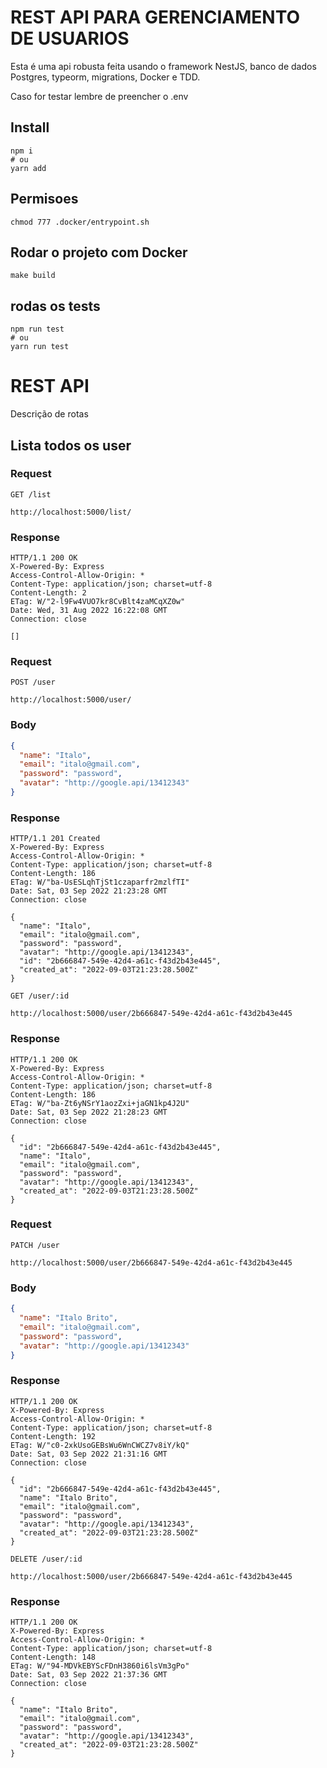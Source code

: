 # REST API PARA GERENCIAMENTO DE USUARIOS

Esta é uma api robusta feita usando o framework NestJS, banco de dados Postgres, typeorm, migrations, Docker e TDD.

Caso for testar lembre de preencher o .env

## Install

    npm i 
    # ou 
    yarn add

## Permisoes

    chmod 777 .docker/entrypoint.sh

## Rodar o projeto com Docker

    make build

## rodas os tests

    npm run test
    # ou 
    yarn run test

# REST API

Descrição de rotas

## Lista todos os user

### Request

`GET /list`
  
    http://localhost:5000/list/

### Response

    HTTP/1.1 200 OK
    X-Powered-By: Express
    Access-Control-Allow-Origin: *
    Content-Type: application/json; charset=utf-8
    Content-Length: 2
    ETag: W/"2-l9Fw4VUO7kr8CvBlt4zaMCqXZ0w"
    Date: Wed, 31 Aug 2022 16:22:08 GMT
    Connection: close

    []

### Request

`POST /user`
  
    http://localhost:5000/user/


### Body
```json
{
  "name": "Italo",
  "email": "italo@gmail.com",
  "password": "password",
  "avatar": "http://google.api/13412343"
}
```

### Response

    HTTP/1.1 201 Created
    X-Powered-By: Express
    Access-Control-Allow-Origin: *
    Content-Type: application/json; charset=utf-8
    Content-Length: 186
    ETag: W/"ba-UsESLqhTjSt1czaparfr2mzlfTI"
    Date: Sat, 03 Sep 2022 21:23:28 GMT
    Connection: close

    {
      "name": "Italo",
      "email": "italo@gmail.com",
      "password": "password",
      "avatar": "http://google.api/13412343",
      "id": "2b666847-549e-42d4-a61c-f43d2b43e445",
      "created_at": "2022-09-03T21:23:28.500Z"
    }
  
`GET /user/:id`
  
    http://localhost:5000/user/2b666847-549e-42d4-a61c-f43d2b43e445

### Response

    HTTP/1.1 200 OK
    X-Powered-By: Express
    Access-Control-Allow-Origin: *
    Content-Type: application/json; charset=utf-8
    Content-Length: 186
    ETag: W/"ba-Zt6yNSrY1aozZxi+jaGN1kp4J2U"
    Date: Sat, 03 Sep 2022 21:28:23 GMT
    Connection: close

    {
      "id": "2b666847-549e-42d4-a61c-f43d2b43e445",
      "name": "Italo",
      "email": "italo@gmail.com",
      "password": "password",
      "avatar": "http://google.api/13412343",
      "created_at": "2022-09-03T21:23:28.500Z"
    }


### Request

`PATCH /user`
  
    http://localhost:5000/user/2b666847-549e-42d4-a61c-f43d2b43e445


### Body
```json
{
  "name": "Italo Brito",
  "email": "italo@gmail.com",
  "password": "password",
  "avatar": "http://google.api/13412343"
}
```

### Response

    HTTP/1.1 200 OK
    X-Powered-By: Express
    Access-Control-Allow-Origin: *
    Content-Type: application/json; charset=utf-8
    Content-Length: 192
    ETag: W/"c0-2xkUsoGEBsWu6WnCWCZ7v8iY/kQ"
    Date: Sat, 03 Sep 2022 21:31:16 GMT
    Connection: close

    {
      "id": "2b666847-549e-42d4-a61c-f43d2b43e445",
      "name": "Italo Brito",
      "email": "italo@gmail.com",
      "password": "password",
      "avatar": "http://google.api/13412343",
      "created_at": "2022-09-03T21:23:28.500Z"
    }


`DELETE /user/:id`
  
    http://localhost:5000/user/2b666847-549e-42d4-a61c-f43d2b43e445

### Response

    HTTP/1.1 200 OK
    X-Powered-By: Express
    Access-Control-Allow-Origin: *
    Content-Type: application/json; charset=utf-8
    Content-Length: 148
    ETag: W/"94-MDVkEBYScFDnH3860i6lsVm3gPo"
    Date: Sat, 03 Sep 2022 21:37:36 GMT
    Connection: close

    {
      "name": "Italo Brito",
      "email": "italo@gmail.com",
      "password": "password",
      "avatar": "http://google.api/13412343",
      "created_at": "2022-09-03T21:23:28.500Z"
    }